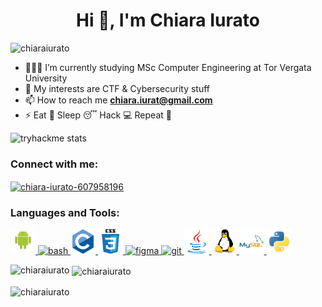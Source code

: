 <h1 align="center">Hi 👋, I'm Chiara Iurato</h1>
<p align="left"> <img src="https://komarev.com/ghpvc/?username=chiaraiurato&label=Profile%20views&color=0e75b6&style=flat" alt="chiaraiurato" /> </p>

- 👨🏽‍💻 I’m currently studying MSc Computer Engineering at Tor Vergata University
- 🎲 My interests are CTF & Cybersecurity stuff
- 📫 How to reach me **chiara.iurat@gmail.com**
- ⚡ Eat 🍔 Sleep 😴 Hack 💻 Repeat 🔁
  
![tryhackme stats](https://raw.githubusercontent.com/chiaraiurato/chiaraiurato/main/assets/thm_propic.png)

<h3 align="left">Connect with me:</h3>
<p align="left">
<a href="https://linkedin.com/in/chiara-iurato-607958196" target="blank"><img align="center" src="https://raw.githubusercontent.com/rahuldkjain/github-profile-readme-generator/master/src/images/icons/Social/linked-in-alt.svg" alt="chiara-iurato-607958196" height="30" width="40" /></a>
</p>

<h3 align="left">Languages and Tools:</h3>
<p align="left"> <a href="https://developer.android.com" target="_blank" rel="noreferrer"> <img src="https://raw.githubusercontent.com/devicons/devicon/master/icons/android/android-original-wordmark.svg" alt="android" width="40" height="40"/> </a> <a href="https://www.gnu.org/software/bash/" target="_blank" rel="noreferrer"> <img src="https://www.vectorlogo.zone/logos/gnu_bash/gnu_bash-icon.svg" alt="bash" width="40" height="40"/> </a> <a href="https://www.cprogramming.com/" target="_blank" rel="noreferrer"> <img src="https://raw.githubusercontent.com/devicons/devicon/master/icons/c/c-original.svg" alt="c" width="40" height="40"/> </a> <a href="https://www.w3schools.com/css/" target="_blank" rel="noreferrer"> <img src="https://raw.githubusercontent.com/devicons/devicon/master/icons/css3/css3-original-wordmark.svg" alt="css3" width="40" height="40"/> </a> <a href="https://www.figma.com/" target="_blank" rel="noreferrer"> <img src="https://www.vectorlogo.zone/logos/figma/figma-icon.svg" alt="figma" width="40" height="40"/> </a> <a href="https://git-scm.com/" target="_blank" rel="noreferrer"> <img src="https://www.vectorlogo.zone/logos/git-scm/git-scm-icon.svg" alt="git" width="40" height="40"/> </a> <a href="https://www.java.com" target="_blank" rel="noreferrer"> <img src="https://raw.githubusercontent.com/devicons/devicon/master/icons/java/java-original.svg" alt="java" width="40" height="40"/> </a> <a href="https://www.linux.org/" target="_blank" rel="noreferrer"> <img src="https://raw.githubusercontent.com/devicons/devicon/master/icons/linux/linux-original.svg" alt="linux" width="40" height="40"/> </a> <a href="https://www.mysql.com/" target="_blank" rel="noreferrer"> <img src="https://raw.githubusercontent.com/devicons/devicon/master/icons/mysql/mysql-original-wordmark.svg" alt="mysql" width="40" height="40"/> </a> <a href="https://www.python.org" target="_blank" rel="noreferrer"> <img src="https://raw.githubusercontent.com/devicons/devicon/master/icons/python/python-original.svg" alt="python" width="40" height="40"/> </a> </p>

<p><img align="left" src="https://github-readme-stats.vercel.app/api/top-langs?username=chiaraiurato&show_icons=true&locale=en&layout=compact" alt="chiaraiurato" /></p>

<p>&nbsp;<img align="center" src="https://github-readme-stats.vercel.app/api?username=chiaraiurato&show_icons=true&locale=en" alt="chiaraiurato" /></p>

<p><img align="center" src="https://github-readme-streak-stats.herokuapp.com/?user=chiaraiurato&" alt="chiaraiurato" /></p>

